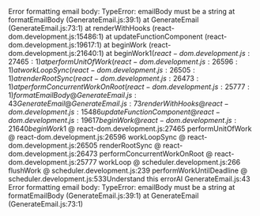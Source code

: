 Error formatting email body: TypeError: emailBody must be a string
    at formatEmailBody (GenerateEmail.js:39:1)
    at GenerateEmail (GenerateEmail.js:73:1)
    at renderWithHooks (react-dom.development.js:15486:1)
    at updateFunctionComponent (react-dom.development.js:19617:1)
    at beginWork (react-dom.development.js:21640:1)
    at beginWork$1 (react-dom.development.js:27465:1)
    at performUnitOfWork (react-dom.development.js:26596:1)
    at workLoopSync (react-dom.development.js:26505:1)
    at renderRootSync (react-dom.development.js:26473:1)
    at performConcurrentWorkOnRoot (react-dom.development.js:25777:1)
formatEmailBody @ GenerateEmail.js:43
GenerateEmail @ GenerateEmail.js:73
renderWithHooks @ react-dom.development.js:15486
updateFunctionComponent @ react-dom.development.js:19617
beginWork @ react-dom.development.js:21640
beginWork$1 @ react-dom.development.js:27465
performUnitOfWork @ react-dom.development.js:26596
workLoopSync @ react-dom.development.js:26505
renderRootSync @ react-dom.development.js:26473
performConcurrentWorkOnRoot @ react-dom.development.js:25777
workLoop @ scheduler.development.js:266
flushWork @ scheduler.development.js:239
performWorkUntilDeadline @ scheduler.development.js:533Understand this errorAI
GenerateEmail.js:43 Error formatting email body: TypeError: emailBody must be a string
    at formatEmailBody (GenerateEmail.js:39:1)
    at GenerateEmail (GenerateEmail.js:73:1)
